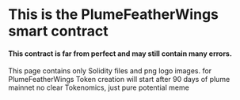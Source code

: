 # This is the PlumeFeatherWings smart contract 
#### This contract is far from perfect and may still contain many errors.  

This page contains only Solidity files and png logo images. 
for PlumeFeatherWings Token creation will start after 90 days of plume mainnet 
no clear Tokenomics, just pure potential meme

